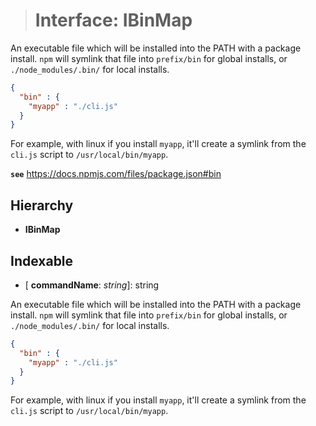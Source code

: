 > # Interface: IBinMap

An executable file which will be installed into the PATH
with a package install. `npm` will symlink that file into
`prefix/bin` for global installs, or `./node_modules/.bin/`
for local installs.

```json
{
  "bin" : {
    "myapp" : "./cli.js"
  }
}
```

For example, with linux if you install `myapp`,
it'll create a symlink from the `cli.js` script
to `/usr/local/bin/myapp`.

**`see`** https://docs.npmjs.com/files/package.json#bin

## Hierarchy

* **IBinMap**

## Indexable

* \[ **commandName**: *string*\]: string

An executable file which will be installed into the PATH
with a package install. `npm` will symlink that file into
`prefix/bin` for global installs, or `./node_modules/.bin/`
for local installs.

```json
{
  "bin" : {
    "myapp" : "./cli.js"
  }
}
```

For example, with linux if you install `myapp`,
it'll create a symlink from the `cli.js` script
to `/usr/local/bin/myapp`.